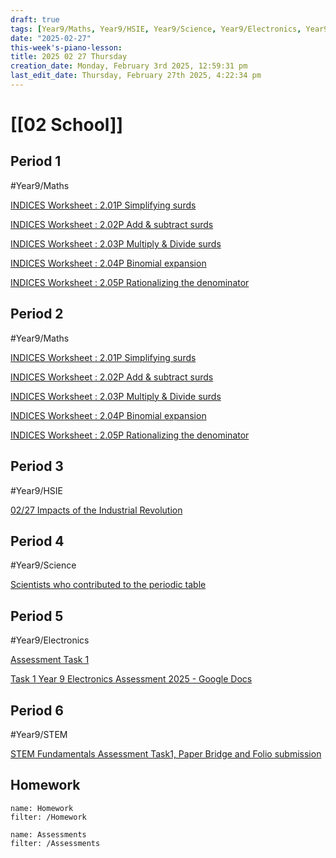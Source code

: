 ```yaml
---
draft: true
tags: [Year9/Maths, Year9/HSIE, Year9/Science, Year9/Electronics, Year9/STEM]
date: "2025-02-27"
this-week's-piano-lesson: 
title: 2025 02 27 Thursday
creation_date: Monday, February 3rd 2025, 12:59:31 pm
last_edit_date: Thursday, February 27th 2025, 4:22:34 pm
---
```


# [[02 School]]

## Period 1

#Year9/Maths

[INDICES Worksheet : 2.01P Simplifying surds](https://classroom.google.com/c/NzMyNzA1Njc2ODI0/a/NzMyNzA1Njc2ODc3/details)

[INDICES Worksheet : 2.02P Add & subtract surds](https://classroom.google.com/c/NzMyNzA1Njc2ODI0/a/NzMyNzA1Njc2ODc4/details)

[INDICES Worksheet : 2.03P Multiply & Divide surds](https://classroom.google.com/c/NzMyNzA1Njc2ODI0/a/NzMyNzA1Njc2ODc5/details)

[INDICES Worksheet : 2.04P Binomial expansion](https://classroom.google.com/c/NzMyNzA1Njc2ODI0/a/NzMyNzA1Njc2ODgw/details)

[INDICES Worksheet : 2.05P Rationalizing the denominator](https://classroom.google.com/c/NzMyNzA1Njc2ODI0/a/NzMyNzA1Njc2ODgx/details)

## Period 2

#Year9/Maths

[INDICES Worksheet : 2.01P Simplifying surds](https://classroom.google.com/c/NzMyNzA1Njc2ODI0/a/NzMyNzA1Njc2ODc3/details)

[INDICES Worksheet : 2.02P Add & subtract surds](https://classroom.google.com/c/NzMyNzA1Njc2ODI0/a/NzMyNzA1Njc2ODc4/details)

[INDICES Worksheet : 2.03P Multiply & Divide surds](https://classroom.google.com/c/NzMyNzA1Njc2ODI0/a/NzMyNzA1Njc2ODc5/details)

[INDICES Worksheet : 2.04P Binomial expansion](https://classroom.google.com/c/NzMyNzA1Njc2ODI0/a/NzMyNzA1Njc2ODgw/details)

[INDICES Worksheet : 2.05P Rationalizing the denominator](https://classroom.google.com/c/NzMyNzA1Njc2ODI0/a/NzMyNzA1Njc2ODgx/details)

## Period 3

#Year9/HSIE

[02/27 Impacts of the Industrial Revolution](https://classroom.google.com/c/NzQ4ODYwNjMyODE3/a/NzU1NTI0NjMwNzk0/details)

## Period 4

#Year9/Science

[Scientists who contributed to the periodic table](https://classroom.google.com/c/NzQ4ODM2MTQ5Njc5/a/NzQ4ODM2MTQ5OTUx/details)

## Period 5

#Year9/Electronics

[Assessment Task 1](https://classroom.google.com/c/NzM3NDAyOTI0MTQ0/a/NzM3NDAyOTI0MTY5/details)

[Task 1 Year 9 Electronics Assessment 2025 - Google Docs](https://docs.google.com/document/d/1ARxpLE_R0ukRCBqfIZJm70lVu7qTjjD2gIaasvTBzoM/edit?tab=t.0)

## Period 6

#Year9/STEM

[STEM Fundamentals Assessment Task1, Paper Bridge and Folio submission](https://classroom.google.com/c/NzQ5NTMwMDk1Mzk3/a/NzUxNTgyOTc5NzU0/details)

## Homework

```todoist
name: Homework
filter: /Homework
```

```todoist
name: Assessments
filter: /Assessments
```
